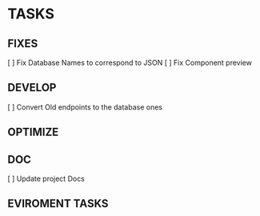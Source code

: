 # TASKS

## FIXES
[ ] Fix Database Names to correspond to JSON
[ ] Fix Component preview

## DEVELOP
[ ] Convert Old endpoints to the database ones

## OPTIMIZE

## DOC
[ ] Update project Docs

## EVIROMENT TASKS
